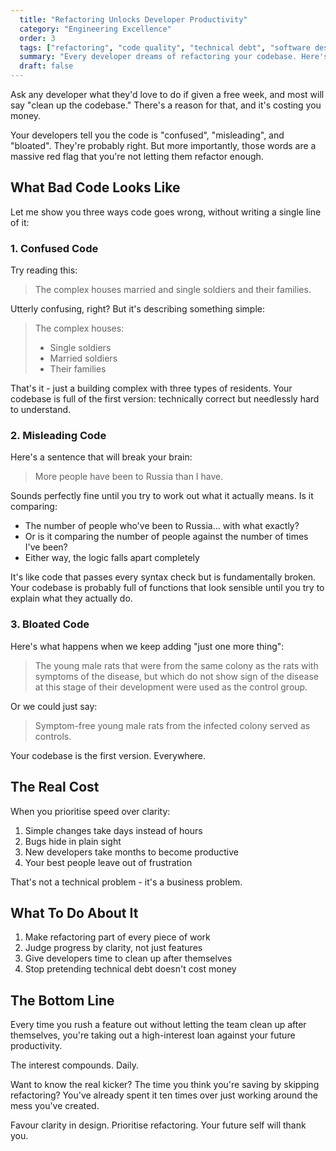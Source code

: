```yaml
---
  title: "Refactoring Unlocks Developer Productivity"
  category: "Engineering Excellence"
  order: 3
  tags: ["refactoring", "code quality", "technical debt", "software design"]
  summary: "Every developer dreams of refactoring your codebase. Here's why you should let them, explained without a single line of code."
  draft: false
---
```


Ask any developer what they'd love to do if given a free week, and most will say "clean up the codebase." There's a reason for that, and it's costing you money.

Your developers tell you the code is "confused", "misleading", and "bloated". They're probably right. But more importantly, those words are a massive red flag that you're not letting them refactor enough.

## What Bad Code Looks Like

Let me show you three ways code goes wrong, without writing a single line of it:

### 1. Confused Code

Try reading this:

> The complex houses married and single soldiers and their families.

Utterly confusing, right? But it's describing something simple:

> The complex houses:
> - Single soldiers
> - Married soldiers
> - Their families

That's it - just a building complex with three types of residents. Your codebase is full of the first version: technically correct but needlessly hard to understand.

### 2. Misleading Code

Here's a sentence that will break your brain:

> More people have been to Russia than I have.

Sounds perfectly fine until you try to work out what it actually means. Is it comparing:
- The number of people who've been to Russia... with what exactly?
- Or is it comparing the number of people against the number of times I've been?
- Either way, the logic falls apart completely

It's like code that passes every syntax check but is fundamentally broken. Your codebase is probably full of functions that look sensible until you try to explain what they actually do.

### 3. Bloated Code

Here's what happens when we keep adding "just one more thing":

> The young male rats that were from the same colony as the rats with symptoms of the disease, but which do not show sign of the disease at this stage of their development were used as the control group.

Or we could just say:

> Symptom-free young male rats from the infected colony served as controls.

Your codebase is the first version. Everywhere.

## The Real Cost

When you prioritise speed over clarity:
1. Simple changes take days instead of hours
2. Bugs hide in plain sight
3. New developers take months to become productive
4. Your best people leave out of frustration

That's not a technical problem - it's a business problem.

## What To Do About It

1. Make refactoring part of every piece of work
2. Judge progress by clarity, not just features
3. Give developers time to clean up after themselves
4. Stop pretending technical debt doesn't cost money

## The Bottom Line

Every time you rush a feature out without letting the team clean up after themselves, you're taking out a high-interest loan against your future productivity.

The interest compounds. Daily.

Want to know the real kicker? The time you think you're saving by skipping refactoring? You've already spent it ten times over just working around the mess you've created.

Favour clarity in design. Prioritise refactoring. Your future self will thank you.
